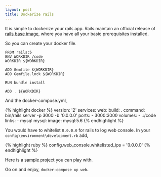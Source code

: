 ```yaml
---
layout: post
title: Dockerize rails
---
```


It is simple to dockerize your rails app. Rails maintain an official release of [rails base image](https://hub.docker.com/r/library/rails/), where you have all your basic prerequisites installed.

So you can create your docker file.

``` docker
FROM rails:5
ENV WORKDIR /code
WORKDIR ${WORKDIR}

ADD Gemfile ${WORKDIR}
ADD Gemfile.lock ${WORKDIR}

RUN bundle install

ADD . ${WORKDIR}
```

And the docker-compose.yml,

{% highlight docker %}
version: '2'
services:
  web:
    build: .
    command: bin/rails server -p 3000 -b '0.0.0.0'
    ports:
    - 3000:3000
    volumes:
    - .:/code
    links:
    - mysql
  mysql:
    image: mysql:5.6
{% endhighlight %}

You would have to whitelist `0.0.0.0` for rails to log web console. In your `config\environment\development.rb` add,

{% highlight ruby %}
  config.web_console.whitelisted_ips = '0.0.0.0'
{% endhighlight %}

Here is a [sample project](https://github.com/ashrafuzzaman/resumebuilder) you can play with.

Go on and enjoy, `docker-compose up web`.